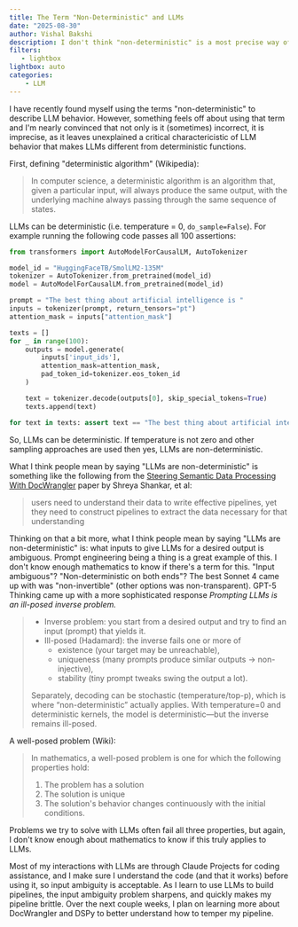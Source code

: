 ```yaml
---
title: The Term "Non-Deterministic" and LLMs
date: "2025-08-30"
author: Vishal Bakshi
description: I don't think "non-deterministic" is a most precise way of describing LLMs.
filters:
   - lightbox
lightbox: auto
categories:
    - LLM
---
```


I have recently found myself using the terms "non-deterministic" to describe LLM behavior. However, something feels off about using that term and I'm nearly convinced that not only is it (sometimes) incorrect, it is imprecise, as it leaves unexplained a critical charactericistic of LLM behavior that makes LLMs different from deterministic functions.

First, defining "deterministic algorithm" (Wikipedia):

> In computer science, a deterministic algorithm is an algorithm that, given a particular input, will always produce the same output, with the underlying machine always passing through the same sequence of states.

LLMs can be deterministic (i.e. temperature = 0, `do_sample=False`). For example running the following code passes all 100 assertions:

```python
from transformers import AutoModelForCausalLM, AutoTokenizer

model_id = "HuggingFaceTB/SmolLM2-135M"
tokenizer = AutoTokenizer.from_pretrained(model_id)
model = AutoModelForCausalLM.from_pretrained(model_id)

prompt = "The best thing about artificial intelligence is "
inputs = tokenizer(prompt, return_tensors="pt")
attention_mask = inputs["attention_mask"]

texts = []
for _ in range(100):
    outputs = model.generate(
        inputs['input_ids'],
        attention_mask=attention_mask,
        pad_token_id=tokenizer.eos_token_id
    )

    text = tokenizer.decode(outputs[0], skip_special_tokens=True)
    texts.append(text)

for text in texts: assert text == "The best thing about artificial intelligence is  that it can be used to solve problems that would otherwise be impossible to solve.\n\nFor"
```

So, LLMs can be deterministic. If temperature is not zero and other sampling approaches are used then yes, LLMs are non-deterministic.

What I think people mean by saying "LLMs are non-deterministic" is something like the following from the [Steering Semantic Data Processing With DocWrangler](https://arxiv.org/abs/2504.14764) paper by Shreya Shankar, et al:

> users need to understand their data to write effective pipelines, yet they need to construct pipelines to extract the data necessary for that understanding

Thinking on that a bit more, what I think people mean by saying "LLMs are non-deterministic" is: what inputs to give LLMs for a desired output is ambiguous. Prompt engineering being a thing is a great example of this. I don't know enough mathematics to know if there's a term for this. "Input ambiguous"? "Non-deterministic on both ends"? The best Sonnet 4 came up with was "non-invertible" (other options was non-transparent). GPT-5 Thinking came up with a more sophisticated response _Prompting LLMs is an ill-posed inverse problem._

> - Inverse problem: you start from a desired output and try to find an input (prompt) that yields it.
> - Ill-posed (Hadamard): the inverse fails one or more of
>   - existence (your target may be unreachable),
>   - uniqueness (many prompts produce similar outputs → non-injective),
>   - stability (tiny prompt tweaks swing the output a lot).
> 
> Separately, decoding can be stochastic (temperature/top-p), which is where “non-deterministic” actually applies. With temperature=0 and deterministic kernels, the model is deterministic—but the inverse remains ill-posed.

A well-posed problem (Wiki):

> In mathematics, a well-posed problem is one for which the following properties hold:
> 
> 1. The problem has a solution
> 2. The solution is unique
> 3. The solution's behavior changes continuously with the initial conditions.

Problems we try to solve with LLMs often fail all three properties, but again, I don't know enough about mathematics to know if this truly applies to LLMs.

Most of my interactions with LLMs are through Claude Projects for coding assistance, and I make sure I understand the code (and that it works) before using it, so input ambiguity is acceptable.  As I learn to use LLMs to build pipelines, the input ambiguity problem sharpens, and quickly makes my pipeline brittle. Over the next couple weeks, I plan on learning more about DocWrangler and DSPy to better understand how to temper my pipeline. 



